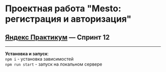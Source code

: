 # Проектная работа "Mesto: регистрация и авторизация"
## [Яндекс Практикум](https://practicum.yandex.ru/web/) — Спринт 12
------

**Установка и запуск**:\
`npm i` - установка зависимостей\
`npm run start` - запуск на локальном сервере
